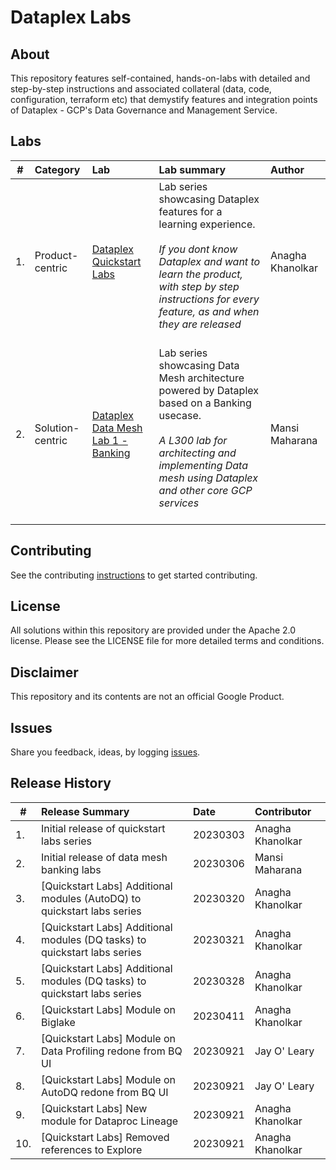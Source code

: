 # Dataplex Labs

## About
This repository features self-contained, hands-on-labs with detailed and step-by-step instructions and associated collateral (data, code, configuration, terraform etc) that demystify features and integration points of Dataplex - GCP's Data Governance and Management Service.

## Labs

| # | Category | Lab | Lab summary | Author |
| -- | :-- | :--- | :--- |:--- |
| 1. |Product-centric | [Dataplex Quickstart Labs](dataplex-quickstart-labs)| Lab series showcasing Dataplex features for a learning experience. <br><br>*If you dont know Dataplex and want to learn the product, with step by step instructions for every feature, as and when they are released* <br><br>| Anagha Khanolkar|
| 2. |Solution-centric | [Dataplex Data Mesh Lab 1 - Banking](data-mesh-banking-labs) | Lab series showcasing Data Mesh architecture powered by Dataplex based on a Banking usecase. <br><br> *A L300 lab for architecting and implementing Data mesh using Dataplex and other core GCP services* <br><br>| Mansi Maharana |


## Contributing
See the contributing [instructions](CONTRIBUTING.md) to get started contributing.

## License
All solutions within this repository are provided under the Apache 2.0 license. Please see the LICENSE file for more detailed terms and conditions.

## Disclaimer
This repository and its contents are not an official Google Product.

## Issues
Share you feedback, ideas, by logging [issues](../../issues).

## Release History

| # | Release Summary | Date |  Contributor |
| -- | :--- | :--- |:--- |
| 1. |Initial release of quickstart labs series | 20230303 | Anagha Khanolkar|
| 2. |Initial release of data mesh banking labs| 20230306 | Mansi Maharana|
| 3. |[Quickstart Labs] Additional modules (AutoDQ) to quickstart labs series | 20230320 | Anagha Khanolkar|
| 4. |[Quickstart Labs] Additional modules (DQ tasks) to quickstart labs series | 20230321 | Anagha Khanolkar|
| 5. |[Quickstart Labs] Additional modules (DQ tasks) to quickstart labs series | 20230328 | Anagha Khanolkar|
| 6. |[Quickstart Labs] Module on Biglake | 20230411 | Anagha Khanolkar|
| 7. |[Quickstart Labs] Module on Data Profiling redone from BQ UI | 20230921 | Jay O' Leary|
| 8. |[Quickstart Labs] Module on AutoDQ redone from BQ UI | 20230921 | Jay O' Leary|
| 9. |[Quickstart Labs] New module for Dataproc Lineage | 20230921 | Anagha Khanolkar|
| 10. |[Quickstart Labs] Removed references to Explore | 20230921 | Anagha Khanolkar|

